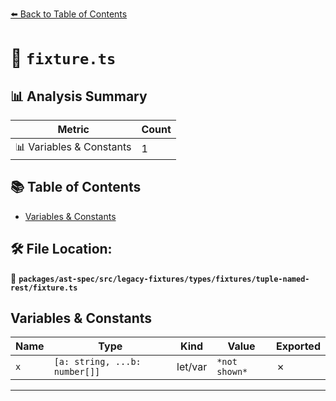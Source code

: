 [⬅️ Back to Table of Contents](../../../../../../../index.md)

# 📄 `fixture.ts`

## 📊 Analysis Summary

| Metric | Count |
|--------|-------|
| 📊 Variables & Constants | 1 |

## 📚 Table of Contents

- [Variables & Constants](#variables-constants)

## 🛠️ File Location:
📂 **`packages/ast-spec/src/legacy-fixtures/types/fixtures/tuple-named-rest/fixture.ts`**

## Variables & Constants

| Name | Type | Kind | Value | Exported |
|------|------|------|-------|----------|
| `x` | `[a: string, ...b: number[]]` | let/var | `*not shown*` | ✗ |


---